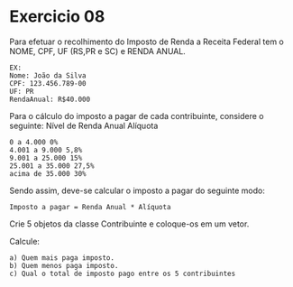 # Exercicio 08

Para efetuar o recolhimento do Imposto de Renda a Receita Federal tem o NOME, CPF, UF (RS,PR e SC) e RENDA ANUAL.

    EX:
    Nome: João da Silva
    CPF: 123.456.789-00
    UF: PR
    RendaAnual: R$40.000


Para o cálculo do imposto a pagar de cada contribuinte, considere o seguinte:
Nível de Renda Anual Alíquota

    0 a 4.000 0%
    4.001 a 9.000 5,8%
    9.001 a 25.000 15%
    25.001 a 35.000 27,5%
    acima de 35.000 30%

Sendo assim, deve-se calcular o imposto a pagar do seguinte modo:
    
    Imposto a pagar = Renda Anual * Alíquota

Crie 5 objetos da classe Contribuinte e coloque-os em um vetor.

Calcule:
  
    a) Quem mais paga imposto.
    b) Quem menos paga imposto.
    c) Qual o total de imposto pago entre os 5 contribuintes
